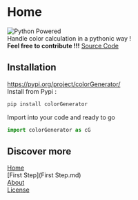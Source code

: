 # Home
![Python Powered](https://www.python.org/static/community_logos/python-powered-w-100x40.png "LOGO")  
Handle color calculation in a pythonic way !  
**Feel free to contribute !!!** [Source Code](https://github.com/tttienthinh/colorGenerator.git)

## Installation
https://pypi.org/project/colorGenerator/  
Install from Pypi :
```bash
pip install colorGenerator
```
Import into your code and ready to go
```python
import colorGenerator as cG
```
## Discover more
[Home](index.md)  
[First Step](First Step.md)  
[About](about.md)  
[License](license.md)  